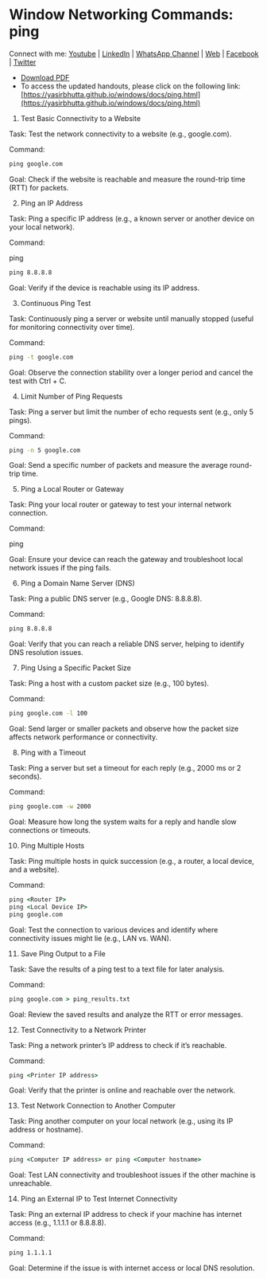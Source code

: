 # Window Networking Commands: ping

Connect with me: [Youtube](https://www.youtube.com/yasirbhutta) \| [LinkedIn](https://www.linkedin.com/in/yasirbhutta/) \| [WhatsApp Channel](https://whatsapp.com/channel/0029VaC3BC160eBZZSs3CW0c) \| [Web](https://yasirbhutta.github.io/) \| [Facebook](https://www.facebook.com/yasirbhutta786) \| [Twitter](https://twitter.com/yasirbhutta)

- [Download PDF](https://yasirbhutta.github.io/windows/docs/ping.pdf)  
- To access the updated handouts, please click on the following link:
[https://yasirbhutta.github.io/windows/docs/ping.html](https://yasirbhutta.github.io/windows/docs/ping.html)

1. Test Basic Connectivity to a Website

Task: Test the network connectivity to a website (e.g., google.com).

Command:

```cmd
ping google.com
```

Goal: Check if the website is reachable and measure the round-trip time (RTT) for packets.


2. Ping an IP Address

Task: Ping a specific IP address (e.g., a known server or another device on your local network).

Command:

ping <IP address>

```cmd
ping 8.8.8.8
```

Goal: Verify if the device is reachable using its IP address.


3. Continuous Ping Test

Task: Continuously ping a server or website until manually stopped (useful for monitoring connectivity over time).

Command:

```cmd
ping -t google.com
```

Goal: Observe the connection stability over a longer period and cancel the test with Ctrl + C.


4. Limit Number of Ping Requests

Task: Ping a server but limit the number of echo requests sent (e.g., only 5 pings).

Command:

```cmd
ping -n 5 google.com
```

Goal: Send a specific number of packets and measure the average round-trip time.


5. Ping a Local Router or Gateway

Task: Ping your local router or gateway to test your internal network connection.

Command:

ping <Gateway IP address>

Goal: Ensure your device can reach the gateway and troubleshoot local network issues if the ping fails.


6. Ping a Domain Name Server (DNS)

Task: Ping a public DNS server (e.g., Google DNS: 8.8.8.8).

Command:

```cmd
ping 8.8.8.8
```

Goal: Verify that you can reach a reliable DNS server, helping to identify DNS resolution issues.

7. Ping Using a Specific Packet Size

Task: Ping a host with a custom packet size (e.g., 100 bytes).

Command:

```cmd
ping google.com -l 100
```

Goal: Send larger or smaller packets and observe how the packet size affects network performance or connectivity.


8. Ping with a Timeout

Task: Ping a server but set a timeout for each reply (e.g., 2000 ms or 2 seconds).

Command:

```cmd
ping google.com -w 2000
```

Goal: Measure how long the system waits for a reply and handle slow connections or timeouts.


10.  Ping Multiple Hosts

Task: Ping multiple hosts in quick succession (e.g., a router, a local device, and a website).

Command:

```cmd
ping <Router IP>
ping <Local Device IP>
ping google.com
```

Goal: Test the connection to various devices and identify where connectivity issues might lie (e.g., LAN vs. WAN).


11. Save Ping Output to a File

Task: Save the results of a ping test to a text file for later analysis.

Command:

```cmd
ping google.com > ping_results.txt
```

Goal: Review the saved results and analyze the RTT or error messages.


12. Test Connectivity to a Network Printer

Task: Ping a network printer’s IP address to check if it’s reachable.

Command:

```cmd
ping <Printer IP address>
```

Goal: Verify that the printer is online and reachable over the network.

13. Test Network Connection to Another Computer

Task: Ping another computer on your local network (e.g., using its IP address or hostname).

Command:

```cmd
ping <Computer IP address> or ping <Computer hostname>
```

Goal: Test LAN connectivity and troubleshoot issues if the other machine is unreachable.

14. Ping an External IP to Test Internet Connectivity

Task: Ping an external IP address to check if your machine has internet access (e.g., 1.1.1.1 or 8.8.8.8).

Command:

```cmd
ping 1.1.1.1
```

Goal: Determine if the issue is with internet access or local DNS resolution.